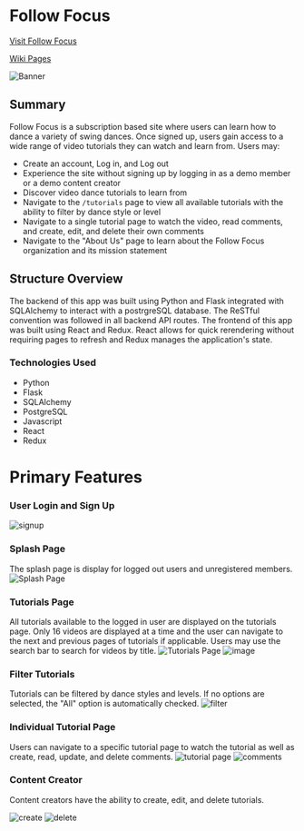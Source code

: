 # Follow Focus

[Visit Follow Focus](https://follow-focus.herokuapp.com/)

[Wiki Pages](https://github.com/IrinaAmzashvili/follow-focus/wiki)

![Banner](https://user-images.githubusercontent.com/79552414/128668760-93467036-2104-4b79-89c0-0935f4f4fe32.png)

## Summary

Follow Focus is a subscription based site where users can learn how to dance a variety of swing dances. Once signed up, users gain access to a wide range of video tutorials they can watch and learn from. Users may:
- Create an account, Log in, and Log out
- Experience the site without signing up by logging in as a demo member or a demo content creator
- Discover video dance tutorials to learn from
- Navigate to the `/tutorials` page to view all available tutorials with the ability to filter by dance style or level
- Navigate to a single tutorial page to watch the video, read comments, and create, edit, and delete their own comments
- Navigate to the "About Us" page to learn about the Follow Focus organization and its mission statement

## Structure Overview
The backend of this app was built using Python and Flask integrated with SQLAlchemy to interact with a postrgreSQL database. The ReSTful convention was followed in all backend API routes. The frontend of this app was built using React and Redux. React allows for quick rerendering without requiring pages to refresh and Redux manages the application's state.

### Technologies Used
- Python
- Flask
- SQLAlchemy
- PostgreSQL
- Javascript
- React
- Redux

# Primary Features
### User Login and Sign Up
![signup](https://user-images.githubusercontent.com/79552414/128668183-a94670cf-7e8c-4b4a-9fe9-1c58ed6c07a2.png)

### Splash Page
The splash page is display for logged out users and unregistered members.
![Splash Page](https://user-images.githubusercontent.com/79552414/128668141-d620837c-5064-4cd5-9806-d55e40ff0c71.png)

### Tutorials Page
All tutorials available to the logged in user are displayed on the tutorials page. Only 16 videos are displayed at a time and the user can navigate to the next and previous pages of tutorials if applicable. Users may use the search bar to search for videos by title.
![Tutorials Page](https://user-images.githubusercontent.com/79552414/128669049-edc75243-891f-4295-845a-2410b685da72.png)
![image](https://user-images.githubusercontent.com/79552414/128669154-706c4660-9ac2-4cbe-85b4-a04c43c7e558.png)

### Filter Tutorials
Tutorials can be filtered by dance styles and levels. If no options are selected, the "All" option is automatically checked.
![filter](https://user-images.githubusercontent.com/79552414/128669256-8004cac2-8cbd-4f06-9021-3f9eb9afba6f.png)

### Individual Tutorial Page
Users can navigate to a specific tutorial page to watch the tutorial as well as create, read, update, and delete comments.
![tutorial page](https://user-images.githubusercontent.com/79552414/128669510-4a2aec0d-529a-44a9-b4f7-da0285c8bfa0.png)
![comments](https://user-images.githubusercontent.com/79552414/128669672-a5001629-a925-42b5-a3ca-8532724c8a44.png)

### Content Creator
Content creators have the ability to create, edit, and delete tutorials.

![create](https://user-images.githubusercontent.com/79552414/128669857-409a9e83-2b21-45ff-b52c-fc2c364fb00d.png)
![delete](https://user-images.githubusercontent.com/79552414/128669891-470b7943-b347-4678-8a26-c502361c5710.png)
